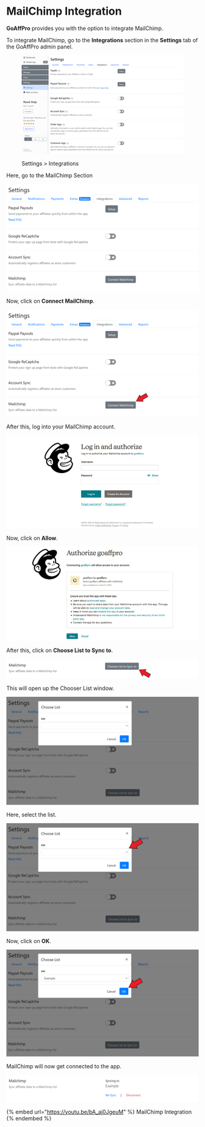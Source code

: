 # MailChimp Integration

**GoAffPro** provides you with the option to integrate MailChimp.

To integrate MailChimp, go to the **Integrations** section in the **Settings** tab of the GoAffPro admin panel.

<figure><img src="../../.gitbook/assets/image (3595).png" alt=""><figcaption><p>Settings > Integrations</p></figcaption></figure>

Here, go to the MailChimp Section

![MailChimp](<../../.gitbook/assets/Screenshot 2021-06-29 235418 (1).png>)

Now, click on **Connect MailChimp**.

![Click on Connect MailChimp](<../../.gitbook/assets/Screenshot 2021-06-29 235418 (2).png>)

After this, log into your MailChimp account.

![Log into MailChimp](<../../.gitbook/assets/image (2541).png>)

Now, click on **Allow**.

![Click on Allow](<../../.gitbook/assets/image (692).png>)

After this, click on **Choose List to Sync to**.

![Choose List to Sync to](<../../.gitbook/assets/Screenshot 2021-06-29 235741.png>)

This will open up the Chooser List window.

![Choose List](<../../.gitbook/assets/image (1494).png>)

Here, select the list.

![Select the list](<../../.gitbook/assets/Screenshot 2021-06-29 235959.png>)

Now, click on **OK**.

![Click on OK](<../../.gitbook/assets/Screenshot 2021-06-30 000308.png>)

MailChimp will now get connected to the app.

![](<../../.gitbook/assets/image (1952).png>)

{% embed url="https://youtu.be/bA_aj0JgeuM" %}
MailChimp Integration
{% endembed %}
